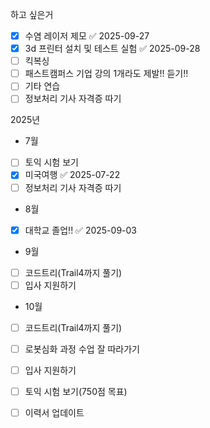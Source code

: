 하고 싶은거
- [x] 수염 레이저 제모 ✅ 2025-09-27
- [x] 3d 프린터 설치 및 테스트 실험 ✅ 2025-09-28
- [ ] 킥복싱
- [ ] 패스트캠퍼스 기업 강의 1개라도 제발!! 듣기!!
- [ ] 기타 연습
- [ ] 정보처리 기사 자격증 따기

2025년
- 7월
- [ ] 토익 시험 보기
- [x] 미국여행 ✅ 2025-07-22
- [ ] 정보처리 기사 자격증 따기

- 8월
- [x] 대학교 졸업!! ✅ 2025-09-03

- 9월
- [ ] 코드트리(Trail4까지 풀기)
- [ ] 입사 지원하기

- 10월
- [ ] 코드트리(Trail4까지 풀기)
- [ ] 로봇심화 과정 수업 잘 따라가기
- [ ] 입사 지원하기
- [ ] 토익 시험 보기(750점 목표)
- [ ] 이력서 업데이트


